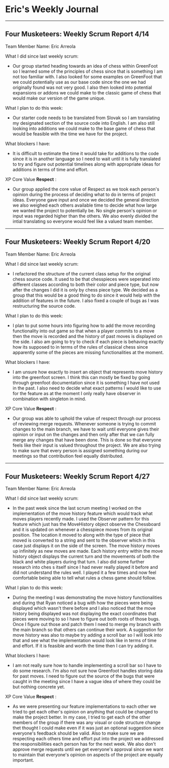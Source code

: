 # Eric's Weekly Journal
---
## Four Musketeers: Weekly Scrum Report 4/14
Team Member Name: Eric Arreola

What I did since last weekly scrum:
-  Our group started heading towards an idea of chess within GreenFoot so I learned some of the principles of chess since that is something I am not too familiar with. I also looked for some examples on GreenFoot that we could potentially use as our base code since the one we had originally found was not very good. I also then looked into potential expansions or addons we could make to the classic game of chess that would make our version of the game unique.

What I plan to do this week:
-  Our starter code needs to be translated from Slovak so I am translating my designated section of the source code into English. I am also still looking into additions we could make to the base game of chess that would be feasible with the time we have for the project.

What blockers I have:
-  It is difficult to estimate the time it would take for additions to the code since it is in another language so I need to wait until it is fully translated to try and figure out potential timelines along with appropriate ideas for additions in terms of time and effort.

XP Core Value **Respect** : 
- Our group applied the core value of Respect as we took each person's opinion during the process of deciding what to do in terms of project ideas. Everyone gave input and once we decided the general direction we also weighed each others available time to decide what how large we wanted the project to potentially be. No single person's opinion or input was regarded higher than the others. We also evenly divided the intial translating so everyone would feel like a valued team member.   

---
## Four Musketeers: Weekly Scrum Report 4/20
Team Member Name: Eric Arreola

What I did since last weekly scrum:
-  I refactored the structure of the current class setup for the original chess source code. It used to be that chesspieces were seperated into different classes according to both their color and piece type, but now after the changes I did it is only by chess piece type. We decided as a group that this would be a good thing to do since it would help with the addition of features in the future. I also fixed a couple of bugs as I was restructuring the source code. 

What I plan to do this week:
-  I plan to put some hours into figuring how to add the move recording functionality into out game so that when a player commits to a move then the move is recorded and the history of past moves is displayed on the side. I also am going to try to check if each piece is behaving exactly how its supposed to in terms of the rules of classical chess since apparently some of the pieces are missing functionalities at the moment.

What blockers I have:
-  I am unsure how exactly to insert an object that represents move history into the greenfoot screen. I think this can mostly be fixed by going through greenfoot documentation since it is something I have not used in the past. I also need to decide what exact patterns I would like to use for the feature as at the moment I only really have observer in combination with singleton in mind.

XP Core Value **Respect** : 
- Our group was able to uphold the value of respect through our process of reviewing merge requests. Whenever someone is trying to commit changes to the main branch, we have to wait until everyone gives their opinion or input on the changes and then only after that we can fully merge any changes that have been done. This is done so that everyone feels like their input is valued throughout the project. We are also trying to make sure that every person is assigned something during our meetings so that contribution feel equally distributed.

---
## Four Musketeers: Weekly Scrum Report 4/27
Team Member Name: Eric Arreola

What I did since last weekly scrum:
-  In the past week since the last scrum meeting I worked on the implementation of the move history feature which would track what moves players recently made. I used the Observer pattern for this feature which just has the MoveHistory object observe the Chessboard and it is updated on whenever a chesspiece moves from its original position. The location it moved to along with the type of piece that moved is converted to a string and sent to the observer which in this case just displays it on the side of the screen. The move history moves up infinitely as new moves are made. Each history entry within the move history object displays the current turn and the movements of both the black and white players during that turn. I also did some further research into ches s itself since I had never really played it before and did not understand the rules well. I played it a few times and now feel comfortable being able to tell what rules a chess game should follow. 

What I plan to do this week:
-  During the meeting I was demonstrating the move history functionalities and during that Ryan noticed a bug with how the pieces were being displayed which wasn't there before and I also noticed that the move history being displayed was not displaying the exact coordinates that pieces were moving to so I have to figure out both roots of those bugs. Once I figure out those and patch them I need to merge my branch with the main branch so that others can continue their work. A suggestion for move history was also to maybe try adding a scroll bar so I will look into that and see what the implementation would look like in terms of time and effort. If it is feasible and worth the time then I can try adding it.

What blockers I have:
-  I am not really sure how to handle implementing a scroll bar so I have to do some research. I'm also not sure how Greenfoot handles storing data for past moves. I need to figure out the source of the bugs that were caught in the meeting since I have a vague idea of where they could be but nothing concrete yet. 

XP Core Value **Respect** : 
- As we were presenting our feature implementations to each other we tried to get each other's opinion on anything that could be changed to make the project better. In my case, I tried to get each of the other members of the group if there was any visual or code structure change thet thought I could make even if it was just an optional suggestion since everyone's feedback should be valid. Also to make sure we are respecting each others time and effort put into the project we addressed the responsibilities each person has for the next week. We also don't approve merge requests until we get everyone's approval since we want to maintain that everyone's opinion on aspects of the project are equally important. 
